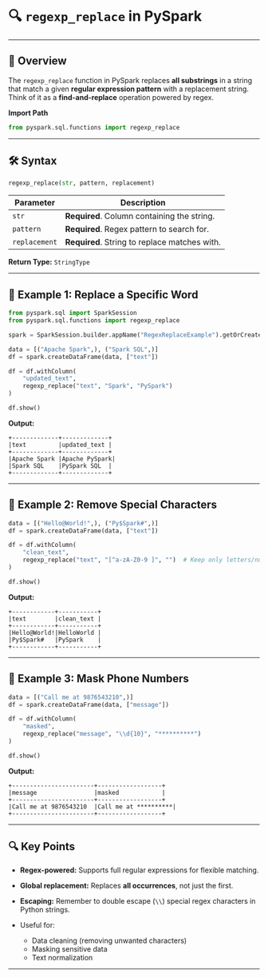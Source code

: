 # 🔍 `regexp_replace` in PySpark

---

## 📝 Overview
The `regexp_replace` function in PySpark replaces **all substrings** in a string that match a given **regular expression pattern** with a replacement string.  
Think of it as a **find-and-replace** operation powered by regex.

**Import Path**
```python
from pyspark.sql.functions import regexp_replace
````

---

## 🛠 Syntax

```python
regexp_replace(str, pattern, replacement)
```

| Parameter     | Description                                   |
| ------------- | --------------------------------------------- |
| `str`         | **Required**. Column containing the string.   |
| `pattern`     | **Required**. Regex pattern to search for.    |
| `replacement` | **Required**. String to replace matches with. |

**Return Type:**
`StringType`

---

## 🎯 Example 1: Replace a Specific Word

```python
from pyspark.sql import SparkSession
from pyspark.sql.functions import regexp_replace

spark = SparkSession.builder.appName("RegexReplaceExample").getOrCreate()

data = [("Apache Spark",), ("Spark SQL",)]
df = spark.createDataFrame(data, ["text"])

df = df.withColumn(
    "updated_text",
    regexp_replace("text", "Spark", "PySpark")
)

df.show()
```

**Output:**

```
+-------------+-------------+
|text         |updated_text |
+-------------+-------------+
|Apache Spark |Apache PySpark|
|Spark SQL    |PySpark SQL  |
+-------------+-------------+
```

---

## 🎯 Example 2: Remove Special Characters

```python
data = [("Hello@World!",), ("Py$Spark#",)]
df = spark.createDataFrame(data, ["text"])

df = df.withColumn(
    "clean_text",
    regexp_replace("text", "[^a-zA-Z0-9 ]", "")  # Keep only letters/numbers/spaces
)

df.show()
```

**Output:**

```
+------------+-----------+
|text        |clean_text |
+------------+-----------+
|Hello@World!|HelloWorld |
|Py$Spark#   |PySpark    |
+------------+-----------+
```

---

## 🎯 Example 3: Mask Phone Numbers

```python
data = [("Call me at 9876543210",)]
df = spark.createDataFrame(data, ["message"])

df = df.withColumn(
    "masked",
    regexp_replace("message", "\\d{10}", "**********")
)

df.show()
```

**Output:**

```
+-----------------------+------------------+
|message                |masked            |
+-----------------------+------------------+
|Call me at 9876543210  |Call me at **********|
+-----------------------+------------------+
```

---

## 🔍 Key Points

* **Regex-powered:** Supports full regular expressions for flexible matching.
* **Global replacement:** Replaces **all occurrences**, not just the first.
* **Escaping:** Remember to double escape (`\\`) special regex characters in Python strings.
* Useful for:

    * Data cleaning (removing unwanted characters)
    * Masking sensitive data
    * Text normalization

---


